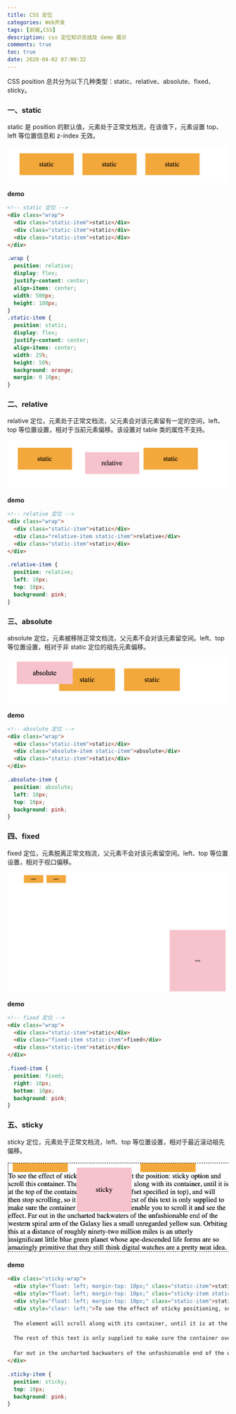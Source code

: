 ```yaml
---
title: CSS 定位
categories: Web开发
tags: [前端,CSS]
description: css 定位知识总结及 demo 展示
comments: true
toc: true
date: 2020-04-02 07:00:32
---
```

CSS position 总共分为以下几种类型：static、relative、absolute、fixed、sticky。

### 一、static

static 是 position 的默认值，元素处于正常文档流，在该值下，元素设置 top、left 等位置信息和 z-index 无效。

![static](https://raw.githubusercontent.com/Canace22/Assets/main/images/static.png)

**demo**

```html
<!-- static 定位 -->
<div class="wrap">
  <div class="static-item">static</div>
  <div class="static-item">static</div>
  <div class="static-item">static</div>
</div>
```

```css
.wrap {
  position: relative;
  display: flex;
  justify-content: center;
  align-items: center;
  width: 500px;
  height: 100px;
}
.static-item {
  position: static;
  display: flex;
  justify-content: center;
  align-items: center;
  width: 25%;
  height: 50%;
  background: orange;
  margin: 0 10px;
}
```

### 二、relative

relative 定位，元素处于正常文档流，父元素会对该元素留有一定的空间，left、top 等位置设置，相对于当前元素偏移。该设置对 table 类的属性不支持。

![relative](https://raw.githubusercontent.com/Canace22/Assets/main/images/relative.png)

**demo**

```html
<!-- relative 定位 -->
<div class="wrap">
  <div class="static-item">static</div>
  <div class="relative-item static-item">relative</div>
  <div class="static-item">static</div>
</div>
```

```css
.relative-item {
  position: relative;
  left: 10px;
  top: 10px;
  background: pink;
}
```

### 三、absolute

absolute 定位，元素被移除正常文档流，父元素不会对该元素留空间。left、top 等位置设置，相对于非 static 定位的祖先元素偏移。

![absolute](https://raw.githubusercontent.com/Canace22/Assets/main/images/absolute.png)

**demo**

```html
<!-- absolute 定位 -->
<div class="wrap">
  <div class="static-item">static</div>
  <div class="absolute-item static-item">absolute</div>
  <div class="static-item">static</div>
</div>
```

```css
.absolute-item {
  position: absolute;
  left: 10px;
  top: 10px;
  background: pink;
}
```

### 四、fixed

fixed 定位，元素脱离正常文档流，父元素不会对该元素留空间。left、top 等位置设置，相对于视口偏移。

![fixed](https://raw.githubusercontent.com/Canace22/Assets/main/images/fixed.png)

**demo**

```html
<!-- fixed 定位 -->
<div class="wrap">
  <div class="static-item">static</div>
  <div class="fixed-item static-item">fixed</div>
  <div class="static-item">static</div>
</div>
```

```css
.fixed-item {
  position: fixed;
  right: 10px;
  bottom: 10px;
  background: pink;
}
```

### 五、sticky

sticky 定位，元素处于正常文档流，left、top 等位置设置，相对于最近滚动祖先偏移。

![sticky](https://raw.githubusercontent.com/Canace22/Assets/main/images/sticky.png)

**demo**

```html
<div class="sticky-wrap">
  <div style="float: left; margin-top: 10px;" class="static-item">static</div>
  <div style="float: left; margin-top: 10px;" class="sticky-item static-item">sticky</div>
  <div style="float: left; margin-top: 10px;" class="static-item">static</div>
  <div style="clear: left;">To see the effect of sticky positioning, select the position: sticky option and scroll this container.

  The element will scroll along with its container, until it is at the top of the container (or reaches the offset specified in top), and will then stop scrolling, so it stays visible.

  The rest of this text is only supplied to make sure the container overflows, so as to enable you to scroll it and see the effect.

  Far out in the uncharted backwaters of the unfashionable end of the western spiral arm of the Galaxy lies a small unregarded yellow sun. Orbiting this at a distance of roughly ninety-two million miles is an utterly insignificant little blue green planet whose ape-descended life forms are so amazingly primitive that they still think digital watches are a pretty neat idea.</div>
</div>
```

```css
.sticky-item {
  position: sticky;
  top: 10px;
  background: pink;
}
```

